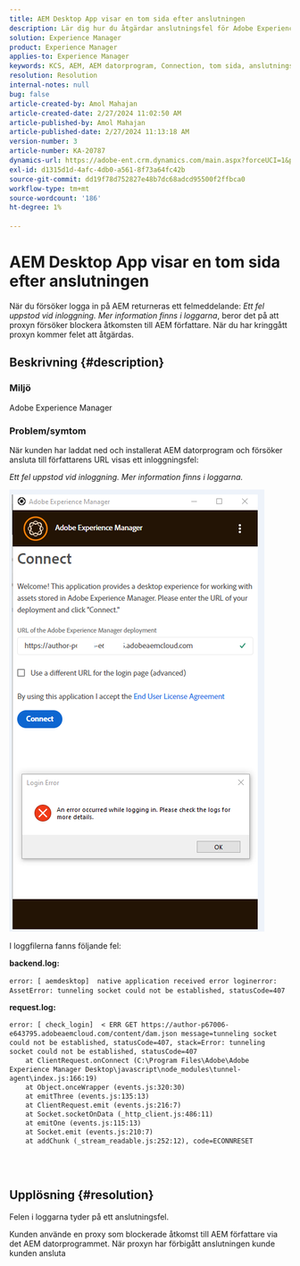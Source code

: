 ```yaml
---
title: AEM Desktop App visar en tom sida efter anslutningen
description: Lär dig hur du åtgärdar anslutningsfel för Adobe Experience Manager-skrivbordsprogram. Försök att kringgå proxy.
solution: Experience Manager
product: Experience Manager
applies-to: Experience Manager
keywords: KCS, AEM, AEM datorprogram, Connection, tom sida, anslutningsfel
resolution: Resolution
internal-notes: null
bug: false
article-created-by: Amol Mahajan
article-created-date: 2/27/2024 11:02:50 AM
article-published-by: Amol Mahajan
article-published-date: 2/27/2024 11:13:18 AM
version-number: 3
article-number: KA-20787
dynamics-url: https://adobe-ent.crm.dynamics.com/main.aspx?forceUCI=1&pagetype=entityrecord&etn=knowledgearticle&id=829e44b9-5fd5-ee11-9079-6045bd006268
exl-id: d1315d1d-4afc-4db0-a561-8f73a64fc42b
source-git-commit: dd19f78d752827e48b7dc68adcd95500f2ffbca0
workflow-type: tm+mt
source-wordcount: '186'
ht-degree: 1%

---
```


# AEM Desktop App visar en tom sida efter anslutningen


När du försöker logga in på AEM returneras ett felmeddelande: *Ett fel uppstod vid inloggning. Mer information finns i loggarna*, beror det på att proxyn försöker blockera åtkomsten till AEM författare. När du har kringgått proxyn kommer felet att åtgärdas.

## Beskrivning {#description}


### <b>Miljö</b>

Adobe Experience Manager



### <b>Problem/symtom</b>

När kunden har laddat ned och installerat AEM datorprogram och försöker ansluta till författarens URL visas ett inloggningsfel:

*Ett fel uppstod vid inloggning. Mer information finns i loggarna.*

![](assets/___839e44b9-5fd5-ee11-9079-6045bd006268___.png)

I loggfilerna fanns följande fel:

<b>backend.log:</b>

`error: [ aemdesktop]  native application received error loginerror: AssetError: tunneling socket could not be established, statusCode=407`

<b>request.log:</b>




```
error: [ check_login]  < ERR GET https://author-p67006-e643795.adobeaemcloud.com/content/dam.json message=tunneling socket could not be established, statusCode=407, stack=Error: tunneling socket could not be established, statusCode=407
    at ClientRequest.onConnect (C:\Program Files\Adobe\Adobe Experience Manager Desktop\javascript\node_modules\tunnel-agent\index.js:166:19)
    at Object.onceWrapper (events.js:320:30)
    at emitThree (events.js:135:13)
    at ClientRequest.emit (events.js:216:7)
    at Socket.socketOnData (_http_client.js:486:11)
    at emitOne (events.js:115:13)
    at Socket.emit (events.js:210:7)
    at addChunk (_stream_readable.js:252:12), code=ECONNRESET
```


<br> 

## Upplösning {#resolution}


Felen i loggarna tyder på ett anslutningsfel.

Kunden använde en proxy som blockerade åtkomst till AEM författare via det AEM datorprogrammet. När proxyn har förbigått anslutningen kunde kunden ansluta
